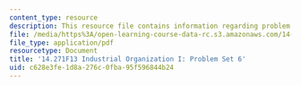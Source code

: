 ```yaml
---
content_type: resource
description: This resource file contains information regarding problem set 6.
file: /media/https%3A/open-learning-course-data-rc.s3.amazonaws.com/14-271-industrial-organization-i-fall-2013/c628e3fe1d8a276c0fba95f596844b24_MIT14_271F13_probset6.pdf
file_type: application/pdf
resourcetype: Document
title: '14.271F13 Industrial Organization I: Problem Set 6'
uid: c628e3fe-1d8a-276c-0fba-95f596844b24
---
```

